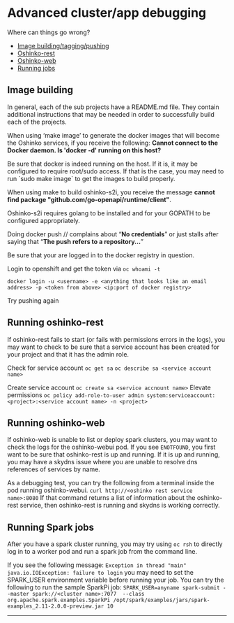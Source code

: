 # Advanced cluster/app debugging

Where can things go wrong?

-   [Image building/tagging/pushing](#image-building)
-   [Oshinko-rest](#running-oshinko-rest)
-   [Oshinko-web](#running-oshinko-web)
-   [Running jobs](#running-spark-jobs)


## Image building

In general, each of the sub projects have a README.md file. They contain
additional instructions that may be needed in order to successfully
build each of the projects.

When using ‘make image’ to generate the docker images that will become
the Oshinko services, if you receive the following: **Cannot connect to the
Docker daemon. Is 'docker -d' running on this host?**

Be sure that docker is indeed running on the host. If it is, it may be
configured to require root/sudo access. If that is the case, you may
need to run \`sudo make image\` to get the images to build properly.

When using make to build oshinko-s2i, you receive the message **cannot
find package "github.com/go-openapi/runtime/client"**.

Oshinko-s2i requires golang to be installed and for your GOPATH to be
configured appropriately.

Doing docker push <openshift registry>/<project>/<image> complains about
“**No credentials**” or just stalls after saying that “**The push refers to a repository...**”

Be sure that your are logged in to the docker registry in question.

Login to openshift and get the token via `oc whoami -t`

`docker login -u <username> -e <anything that looks like an email address> -p <token from above> <ip:port of docker registry>`

Try pushing again


## Running oshinko-rest

If oshinko-rest fails to start (or fails with permissions errors in the
logs), you may want to check to be sure that a service account has been
created for your project and that it has the admin role.

Check for service account
`oc get sa`
`oc describe sa <service account name>`

Create service account
`oc create sa <service accnount name>`
Elevate permissions
`oc policy add-role-to-user admin system:serviceaccount:<project>:<service account name> -n <project>`


## Running oshinko-web

If oshinko-web is unable to list or deploy spark clusters, you may want
to check the logs for the oshinko-webui pod.  If you see `ENOTFOUND`,
you first want to be sure that oshinko-rest is up and running.  If it
is up and running, you may have a skydns issue where you are unable
to resolve dns references of services by name.

As a debugging test, you can try the following from a terminal inside
the pod running oshinko-webui.
`curl http://<oshinko rest service name>:8080`
If that command returns a list of information about the oshinko-rest service,
then oshinko-rest is running and skydns is working correctly.


## Running Spark jobs

After you have a spark cluster running, you may try using `oc rsh` to
directly log in to a worker pod and run a spark job from the command
line.

If you see the following message: 
`Exception in thread "main" java.io.IOException: failure to login`
you may need to set the SPARK_USER environment variable before running your job.
You can try the following to run the sample SparkPi job:
`SPARK_USER=anyname spark-submit --master spark://<cluster name>:7077  --class org.apache.spark.examples.SparkPi /opt/spark/examples/jars/spark-examples_2.11-2.0.0-preview.jar 10`

****


